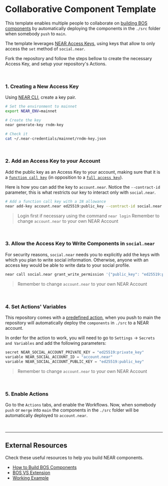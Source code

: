 # Collaborative Component Template

This template enables multiple people to collaborate on [building BOS components](https://docs.near.org/bos/home) by automatically deploying the components in the `./src` folder when somebody `push` to `main`.

The template leverages [NEAR Access Keys](https://docs.near.org/concepts/basics/accounts/access-keys), using keys that allow to only access the `set` method of `social.near`. 

Fork the repository and follow the steps bellow to create the necessary Access Key, and setup your repository's Actions.

<br />

### 1. Creating a New Access Key

Using [NEAR CLI](https://github.com/near/near-cli), create a key pair.

```bash
# Set the environment to mainnet
export NEAR_ENV=mainnet

# Create the key
near generate-key rndm-key

# Check it
cat ~/.near-credentials/mainnet/rndm-key.json
```

<br />

### 2. Add an Access Key to your Account
Add the public key as an Access Key to your account, making sure that it is a [`function call key`](https://docs.near.org/concepts/basics/accounts/access-keys#function-call-keys)  (in opposition to a [`full access key`](https://docs.near.org/concepts/basics/accounts/access-keys#full-access-keys)).

Here is how you can add the key to `account.near`. Notice the `--contract-id` parameter, this is what restricts our key to interact only with `social.near`.

```bash
# Add a function call key with a 1N allowance
near add-key account.near ed25519:public_key --contract-id social.near --allowance 1 --method-names set
```

> Login first if necessary using the command `near login` 
> Remember to change `account.near` to your own NEAR Account

<br />

### 3. Allow the Access Key to Write Components in `social.near`
For security reasons, `social.near` needs you to explicitly add the keys with which you plan to write social information. Otherwise, anyone with an access key would be able to write data to your social profile.

```bash
near call social.near grant_write_permission '{"public_key": "ed25519:public_key", "keys": ["account.near/widget"]}' --gas 100000000000000 --deposit 1 --accountId account.near
```

> Remember to change `account.near` to your own NEAR Account

<br />

### 4. Set Actions' Variables
This repository comes with a [predefined action](.github/workflows/deploy-prod.yml), when you push to main the repository will automatically deploy the `components` in `./src` to a NEAR account.

In order for the action to work, you will need to go to `Settings` -> `Secrets and Variables` and add the following parameters:

```js
secret NEAR_SOCIAL_ACCOUNT_PRIVATE_KEY = "ed25519:private_key"
variable NEAR_SOCIAL_ACCOUNT_ID = "account.near"
variable NEAR_SOCIAL_ACCOUNT_PUBLIC_KEY = "ed25519:public_key"
```

> Remember to change `account.near` to your own NEAR Account

<br />

### 5. Enable Actions
Go to the `Actions` tabs, and enable the Workflows. Now, when somebody `push` or `merge` into `main` the components in the `./src` folder will be automatically deployed to `account.near`.

<br />

---

## External Resources

Check these useful resources to help you build NEAR components.

- [How to Build BOS Components](https://docs.near.org/bos/home)
- [BOS VS Extension](https://marketplace.visualstudio.com/items?itemName=near-protocol.near-discovery-ide)
- [Working Example](https://github.com/near-examples/bos-commerce-components)
